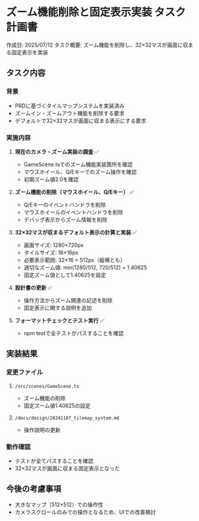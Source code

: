 # ズーム機能削除と固定表示実装 タスク計画書

作成日: 2025/07/12
タスク概要: ズーム機能を削除し、32×32マスが画面に収まる固定表示を実装

## タスク内容

### 背景
- PRDに基づくタイルマップシステムを実装済み
- ズームイン・ズームアウト機能を削除する要求
- デフォルトで32×32マスが画面に収まる表示にする要求

### 実施内容

1. **現在のカメラ・ズーム実装の調査** ✅
   - GameScene.tsでのズーム機能実装箇所を確認
   - マウスホイール、Q/Eキーでのズーム操作を確認
   - 初期ズーム値2.0を確認

2. **ズーム機能の削除（マウスホイール、Q/Eキー）** ✅
   - Q/Eキーのイベントハンドラを削除
   - マウスホイールのイベントハンドラを削除
   - デバッグ表示からズーム情報を削除

3. **32×32マスが収まるデフォルト表示の計算と実装** ✅
   - 画面サイズ: 1280×720px
   - タイルサイズ: 16×16px
   - 必要表示範囲: 32×16 = 512px（縦横とも）
   - 適切なズーム値: min(1280/512, 720/512) = 1.40625
   - 固定ズーム値として1.40625を設定

4. **設計書の更新** ✅
   - 操作方法からズーム関連の記述を削除
   - 固定表示に関する説明を追加

5. **フォーマットチェックとテスト実行** ✅
   - npm testで全テストがパスすることを確認

## 実装結果

### 変更ファイル
1. `/src/scenes/GameScene.ts`
   - ズーム機能の削除
   - 固定ズーム値1.40625の設定

2. `/docs/design/20241107_tilemap_system.md`
   - 操作説明の更新

### 動作確認
- テストが全てパスすることを確認
- 32×32マスが画面に収まる固定表示となった

## 今後の考慮事項
- 大きなマップ（512×512）での操作性
- カメラスクロールのみでの操作となるため、UIでの改善検討